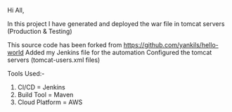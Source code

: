 Hi All,

In this project I have generated and deployed the war file in tomcat servers (Production & Testing)

This source code has been forked from https://github.com/yankils/hello-world
Added my Jenkins file for the automation
Configured the tomcat servers (tomcat-users.xml files)

Tools Used:-

1. CI/CD = Jenkins
2. Build Tool = Maven
3. Cloud Platform = AWS

